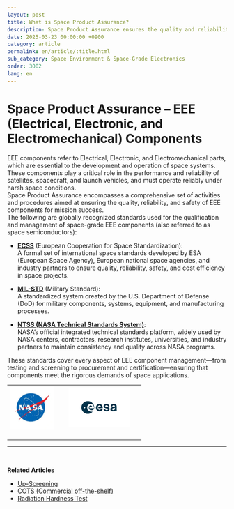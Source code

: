```yaml
---
layout: post
title: What is Space Product Assurance?
description: Space Product Assurance ensures the quality and reliability of space-grade EEE components through global standards like ECSS, MIL-STD, and NASA technical standards.
date: 2025-03-23 00:00:00 +0900
category: article
permalink: en/article/:title.html
sub_category: Space Environment & Space-Grade Electronics
order: 3002
lang: en
---
```


# Space Product Assurance – EEE (Electrical, Electronic, and Electromechanical) Components

EEE components refer to Electrical, Electronic, and Electromechanical parts, which are essential to the development and operation of space systems.  
These components play a critical role in the performance and reliability of satellites, spacecraft, and launch vehicles, and must operate reliably under harsh space conditions.  
Space Product Assurance encompasses a comprehensive set of activities and procedures aimed at ensuring the quality, reliability, and safety of EEE components for mission success.
<br>
The following are globally recognized standards used for the qualification and management of space-grade EEE components (also referred to as space semiconductors):

- <a href="https://ecss.nl/" target="_blank">**ECSS**</a> (European Cooperation for Space Standardization):  
  A formal set of international space standards developed by ESA (European Space Agency), European national space agencies, and industry partners to ensure quality, reliability, safety, and cost efficiency in space projects.

- <a href="https://www.dsp.dla.mil/Specs-Standards/" target="_blank">**MIL-STD**</a> (Military Standard):  
  A standardized system created by the U.S. Department of Defense (DoD) for military components, systems, equipment, and manufacturing processes.

- <a href="https://standards.nasa.gov/NASA-Technical-Standards" target="_blank">**NTSS (NASA Technical Standards System)**</a>:  
  NASA’s official integrated technical standards platform, widely used by NASA centers, contractors, research institutes, universities, and industry partners to maintain consistency and quality across NASA programs.

These standards cover every aspect of EEE component management—from testing and screening to procurement and certification—ensuring that components meet the rigorous demands of space applications.

<!-- 2x2 Image Table -->
<table align="center" style="border: none; border-collapse: collapse;">
  <tr>
    <td align="center" style="border: none;">
      <img src="/assets/Articles/NASA.webp" style="float: left; margin: 0 20px 20px 0; width: 100px; max-width: 100%;">
    </td>
    <td align="center" style="border: none;">
      <img src="/assets/Articles/ESA.webp" style="float: left; margin: 0 20px 20px 0; width: 140px; max-width: 100%;">
    </td>
  </tr>
</table>

---

<br/>

**Related Articles**
- [Up-Screening](/en/article/12.upScreening.html)
- [COTS (Commercial off-the-shelf)](/en/article/5.COTS.html)
- [Radiation Hardness Test](/en/article/3.방사선-내성-평가.html)
